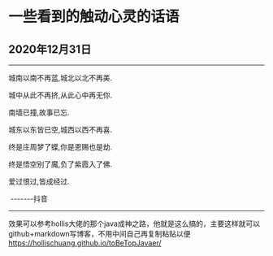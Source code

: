 # 一些看到的触动心灵的话语



## 2020年12月31日

------

城南以南不再蓝,城北以北不再美.

城中从此不再挤,从此心中再无你.

南墙已撞,故事已忘.

城东以东皆已空,城西以西不再喜.

终是庄周梦了蝶,你是恩赐也是劫.

终是悟空别了魔,负了紫霞入了佛.

爱过恨过,皆成经过. 

​																																			-------抖音

------



效果可以参考hollis大佬的那个java成神之路，他就是这么搞的，主要这样就可以github+markdown写博客，不用中间自己再复制粘贴以便 https://hollischuang.github.io/toBeTopJavaer/ 

